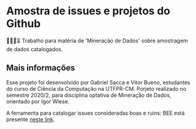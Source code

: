 # Amostra de issues e projetos do Github
👨🏽‍💻⏳ Trabalho para matéria de 'Mineração de Dados' sobre amostragem de dados catalogados.

## Mais informações
Esse projeto foi desenvolvido por Gabriel Sacca e Vitor Bueno, estudantes do curso de Ciência da Computação na UTFPR-CM. Porjeto realizado no semestre 2020/2, para disciplina optativa de Mineração de Dados, orientado por Igor Wiese.

A ferramenta para catalogar issues consideradas boas e ruins: BEE está presente [neste link](https://github.com/sea-lab-wm/bee-tool).